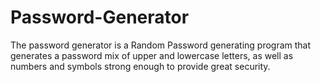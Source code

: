 # Password-Generator
The password generator is a Random Password generating program that generates a password mix of upper and lowercase letters, as well as numbers and symbols strong enough to provide great security.
